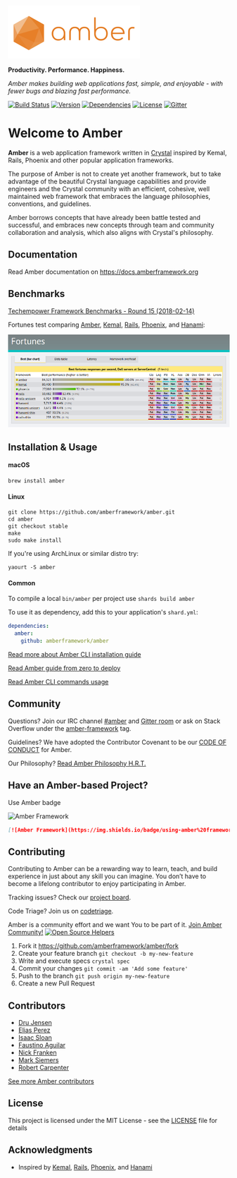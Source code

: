 ![amber](https://github.com/amberframework/site-assets/raw/master/images/amber-horizontal.png)

**Productivity. Performance. Happiness.**

_Amber makes building web applications fast, simple, and enjoyable - with fewer bugs and blazing fast performance._

[![Build Status](https://travis-ci.org/amberframework/amber.svg?branch=master)](https://travis-ci.org/amberframework/amber)
[![Version](https://img.shields.io/github/tag/amberframework/amber.svg?maxAge=360)](https://github.com/amberframework/amber/releases/latest)
[![Dependencies](https://shards.rocks/badge/github/amberframework/amber/status.svg)](https://shards.rocks/github/amberframework/amber)
[![License](https://img.shields.io/github/license/amberframework/amber.svg)](https://github.com/amberframework/amber/blob/master/LICENSE)
[![Gitter](https://img.shields.io/gitter/room/amberframework/amber.svg)](https://gitter.im/amberframework/amber)

# Welcome to Amber

**Amber** is a web application framework written in [Crystal](http://www.crystal-lang.org) inspired by Kemal, Rails, Phoenix and other popular application frameworks.

The purpose of Amber is not to create yet another framework, but to take advantage of the beautiful Crystal language capabilities and provide engineers and the Crystal community with an efficient, cohesive, well maintained web framework that embraces the language philosophies, conventions, and guidelines.

Amber borrows concepts that have already been battle tested and successful, and embraces new concepts through team and community collaboration and analysis, which also aligns with Crystal's philosophy.

## Documentation

Read Amber documentation on https://docs.amberframework.org

## Benchmarks

[Techempower Framework Benchmarks - Round 15 (2018-02-14)](https://www.techempower.com/benchmarks/#section=data-r15&hw=ph&test=fortune&f=zik073-zik0zj-zik0zj-zik0zj-zhxjwf-zik0zj-gnbmym-cn3)

Fortunes test comparing [Amber](https://amberframework.org/), [Kemal](https://kemalcr.com/), [Rails](https://rubyonrails.org/), [Phoenix](https://phoenixframework.org/), and [Hanami](https://hanamirb.org/):

[![framework-benchmark](https://github.com/amberframework/site-assets/raw/master/images/benchmarks-fortunes.png "TFB Fortunes test for Crystal, Elixir and Ruby frameworks")](https://www.techempower.com/benchmarks/#section=data-r15&hw=ph&test=fortune&f=zik073-zik0zj-zik0zj-zik0zj-zhxjwf-zik0zj-gnbmym-cn3)

## Installation & Usage

#### macOS

```
brew install amber
```

#### Linux

```
git clone https://github.com/amberframework/amber.git
cd amber
git checkout stable
make
sudo make install
```

If you're using ArchLinux or similar distro try:

```
yaourt -S amber
```

#### Common

To compile a local `bin/amber` per project use `shards build amber`

To use it as dependency, add this to your application's `shard.yml`:

```yaml
dependencies:
  amber:
    github: amberframework/amber
```

[Read more about Amber CLI installation guide](https://amberframework.org/guides/getting-started/Installation/README.md#installation)

[Read Amber guide from zero to deploy](https://amberframework.org/guides/getting-started/quickstart/zero-to-deploy.md#zero-to-deploy)

[Read Amber CLI commands usage](https://amberframework.org/guides/getting-started/cli/README.md#cli-readme)

## Community

Questions? Join our IRC channel [#amber](http://webchat.freenode.net/?channels=#amber) and [Gitter room](https://gitter.im/amberframework/amber) or ask on Stack Overflow under the [amber-framework](https://stackoverflow.com/questions/tagged/amber-framework) tag.

Guidelines? We have adopted the Contributor Covenant to be our [CODE OF CONDUCT](.github/CODE_OF_CONDUCT.md) for Amber.

Our Philosophy? [Read Amber Philosophy H.R.T.](.github/AMBER_PHILOSOPHY.md)

## Have an Amber-based Project?

Use Amber badge

![Amber Framework](https://img.shields.io/badge/using-amber%20framework-orange.svg)

```markdown
[![Amber Framework](https://img.shields.io/badge/using-amber%20framework-orange.svg)](Your project url)
```

## Contributing

Contributing to Amber can be a rewarding way to learn, teach, and build experience in just about any skill you can imagine. You don’t have to become a lifelong contributor to enjoy participating in Amber.

Tracking issues? Check our [project board](https://github.com/orgs/amberframework/projects/1?fullscreen=true).

Code Triage? Join us on [codetriage](https://www.codetriage.com/amberframework/amber).

Amber is a community effort and we want You to be part of it. [Join Amber Community!](https://github.com/amberframework/amber/blob/master/.github/CONTRIBUTING.md) [![Open Source Helpers](https://www.codetriage.com/amberframework/amber/badges/users.svg)](https://www.codetriage.com/amberframework/amber)

1. Fork it https://github.com/amberframework/amber/fork
2. Create your feature branch `git checkout -b my-new-feature`
3. Write and execute specs `crystal spec`
4. Commit your changes `git commit -am 'Add some feature'`
5. Push to the branch `git push origin my-new-feature`
6. Create a new Pull Request

## Contributors

- [Dru Jensen](https://github.com/drujensen "drujensen")
- [Elias Perez](https://github.com/eliasjpr "eliasjpr")
- [Isaac Sloan](https://github.com/elorest "elorest")
- [Faustino Aguilar](https://github.com/faustinoaq "faustinoaq")
- [Nick Franken](https://github.com/fridgerator "fridgerator")
- [Mark Siemers](https://github.com/marksiemers "marksiemers")
- [Robert Carpenter](https://github.com/robacarp "robacarp")

[See more Amber contributors](https://github.com/amberframework/amber/graphs/contributors)

## License

This project is licensed under the MIT License - see the [LICENSE](LICENSE) file for details

## Acknowledgments

* Inspired by [Kemal](https://kemalcr.com/), [Rails](https://rubyonrails.org/), [Phoenix](https://phoenixframework.org/), and [Hanami](https://hanamirb.org/)
